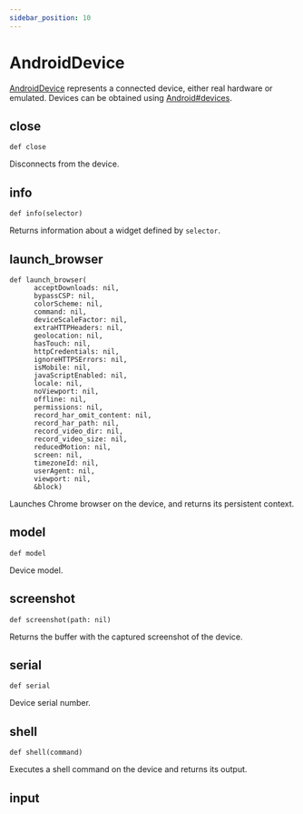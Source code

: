 ```yaml
---
sidebar_position: 10
---
```


# AndroidDevice

[AndroidDevice](./android_device) represents a connected device, either real hardware or emulated. Devices can be obtained using
[Android#devices](./android#devices).

## close

```
def close
```

Disconnects from the device.

## info

```
def info(selector)
```

Returns information about a widget defined by `selector`.

## launch_browser

```
def launch_browser(
      acceptDownloads: nil,
      bypassCSP: nil,
      colorScheme: nil,
      command: nil,
      deviceScaleFactor: nil,
      extraHTTPHeaders: nil,
      geolocation: nil,
      hasTouch: nil,
      httpCredentials: nil,
      ignoreHTTPSErrors: nil,
      isMobile: nil,
      javaScriptEnabled: nil,
      locale: nil,
      noViewport: nil,
      offline: nil,
      permissions: nil,
      record_har_omit_content: nil,
      record_har_path: nil,
      record_video_dir: nil,
      record_video_size: nil,
      reducedMotion: nil,
      screen: nil,
      timezoneId: nil,
      userAgent: nil,
      viewport: nil,
      &block)
```

Launches Chrome browser on the device, and returns its persistent context.

## model

```
def model
```

Device model.

## screenshot

```
def screenshot(path: nil)
```

Returns the buffer with the captured screenshot of the device.

## serial

```
def serial
```

Device serial number.

## shell

```
def shell(command)
```

Executes a shell command on the device and returns its output.

## input
